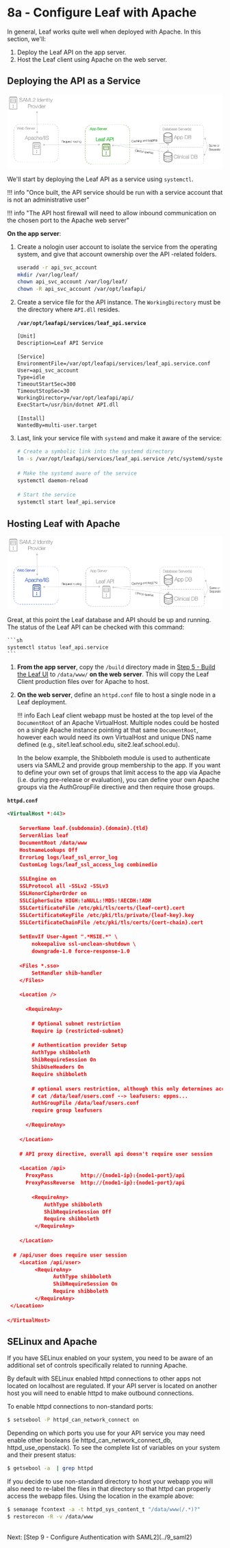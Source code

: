 # 8a - Configure Leaf with Apache

In general, Leaf works quite well when deployed with Apache. In this section, we'll:

1. Deploy the Leaf API on the app server.
2. Host the Leaf client using Apache on the web server.

## Deploying the API as a Service

![Infra](../images/infra_app_focus.png "Architecure-Focus-Example") 

We'll start by deploying the Leaf API as a service using `systemctl`.

!!! info "Once built, the API service should be run with a service account that is not an administrative user"

!!! info "The API host firewall will need to allow inbound communication on the chosen port to the Apache web server"

**On the app server**:

1. Create a nologin user account to isolate the service from the operating system, and give that account ownership over the API -related folders.

    ```sh
    useradd -r api_svc_account
    mkdir /var/log/leaf/
    chown api_svc_account /var/log/leaf/
    chown -R api_svc_account /var/opt/leafapi/
    ```

2. Create a service file for the API instance. The `WorkingDirectory` must be the directory where `API.dll` resides.

    **`/var/opt/leafapi/services/leaf_api.service`**

    ```
    [Unit]
    Description=Leaf API Service

    [Service]
    EnvironmentFile=/var/opt/leafapi/services/leaf_api.service.conf
    User=api_svc_account
    Type=idle
    TimeoutStartSec=300
    TimeoutStopSec=30
    WorkingDirectory=/var/opt/leafapi/api/
    ExecStart=/usr/bin/dotnet API.dll 

    [Install]
    WantedBy=multi-user.target
    ```

3. Last, link your service file with `systemd` and make it aware of the service:

    ```sh
    # Create a symbolic link into the systemd directory
    ln -s /var/opt/leafapi/services/leaf_api.service /etc/systemd/system/leaf_api.service

    # Make the systemd aware of the service
    systemctl daemon-reload

    # Start the service
    systemctl start leaf_api.service
    ```

## Hosting Leaf with Apache

![Infra](../images/infra_web_focus.png "Architecure-Focus-Example") 

Great, at this point the Leaf database and API should be up and running.
The status of the Leaf API can be checked with this command:

    ```sh
    systemctl status leaf_api.service
    ```

1. **From the app server**, copy the `/build` directory made in [Step 5 - Build the Leaf UI](../5_compile_client) to `/data/www/` **on the web server**. This will copy the Leaf Client production files over for Apache to host.

2. **On the web server**, define an `httpd.conf` file to host a single node in a Leaf deployment. 

    !!! info 
        Each Leaf client webapp must be hosted at the top level of the `DocumentRoot` of an Apache VirtualHost. Multiple nodes could be hosted on a single Apache instance pointing at that same `DocumentRoot`, however each would need its own VirtualHost and unique DNS name defined (e.g., site1.leaf.school.edu, site2.leaf.school.edu).

    In the below example, the Shibboleth module is used to authenticate users via SAML2 and provide group membership to the app. If you want to define your own set of groups that limit access to the app via Apache (i.e. during pre-release or evaluation), you can define your own Apache groups via the AuthGroupFile directive and then require those groups.

**`httpd.conf`**

```xml
<VirtualHost *:443>

    ServerName leaf.{subdomain}.{domain}.{tld}
    ServerAlias leaf
    DocumentRoot /data/www
    HostnameLookups Off
    ErrorLog logs/leaf_ssl_error_log
    CustomLog logs/leaf_ssl_access_log combinedio

    SSLEngine on
    SSLProtocol all -SSLv2 -SSLv3
    SSLHonorCipherOrder on
    SSLCipherSuite HIGH:!aNULL:!MD5:!AECDH:!ADH
    SSLCertificateFile /etc/pki/tls/certs/{leaf-cert}.cert
    SSLCertificateKeyFile /etc/pki/tls/private/{leaf-key}.key
    SSLCertificateChainFile /etc/pki/tls/certs/{cert-chain}.cert

    SetEnvIf User-Agent ".*MSIE.*" \
        nokeepalive ssl-unclean-shutdown \
        downgrade-1.0 force-response-1.0

    <Files *.sso>
        SetHandler shib-handler
    </Files>

    <Location />

      <RequireAny>

        # Optional subnet restriction
        Require ip {restricted-subnet}

        # Authentication provider Setup
        AuthType shibboleth
        ShibRequireSession On
        ShibUseHeaders On
        Require shibboleth

        # optional users restriction, although this only determines access to the app, not a user's underlying authorization within the app
        # cat /data/leaf/users.conf --> leafusers: eppns...
        AuthGroupFile /data/leaf/users.conf
        require group leafusers

      </RequireAny>

    </Location>

    # API proxy directive, overall api doesn't require user session

    <Location /api>
      ProxyPass         http://{node1-ip}:{node1-port}/api
      ProxyPassReverse  http://{node1-ip}:{node1-port}/api
      
        <RequireAny>
            AuthType shibboleth
            ShibRequireSession Off 
		    Require shibboleth
         </RequireAny>

    </Location>

  # /api/user does require user session
    <Location /api/user>
         <RequireAny>
               AuthType shibboleth
               ShibRequireSession On
		       Require shibboleth
         </RequireAny>
 </Location>

</VirtualHost>
```


## SELinux and Apache
If you have SELinux enabled on your system, you need to be aware of an additional set of controls specifically related to running Apache.

By default with SELinux enabled httpd connections to other apps not located on localhost are regulated. If your API server is located on another host you will need to enable httpd to make outbound connections.

To enable httpd connections to non-standard ports: 

```bash
$ setsebool -P httpd_can_network_connect on
```

Depending on which ports you use for your API service you may need enable other booleans (ie httpd_can_network_connect_db, httpd_use_openstack). To see the complete list of variables on your system and their present status:

```bash
$ getsebool -a  | grep httpd
```

If you decide to use non-standard directory to host your webapp you will also need to re-label the files in that directory so that httpd can properly access the webapp files. Using the location in the example above:

```bash
$ semanage fcontext -a -t httpd_sys_content_t "/data/www(/.*)?"
$ restorecon -R -v /data/www
```

<br>
Next: [Step 9 - Configure Authentication with SAML2](../9_saml2)